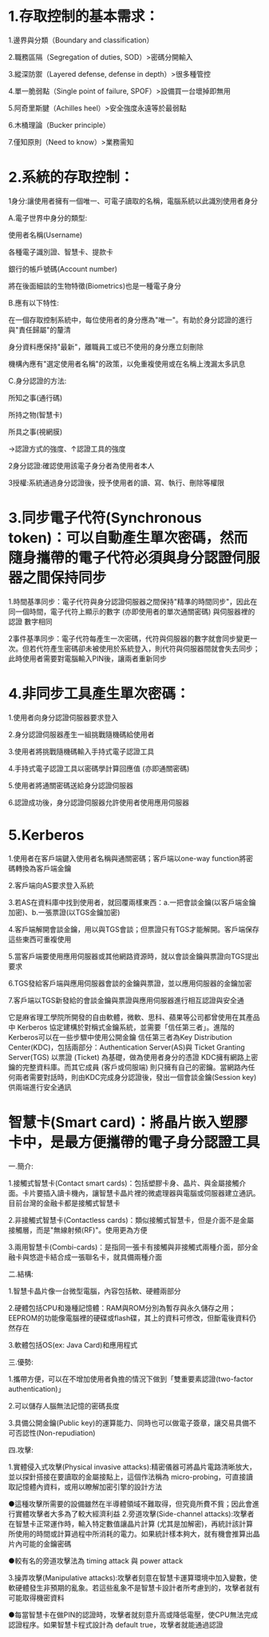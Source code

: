 # 1.存取控制的基本需求：

1.邊界與分類（Boundary and classification）

2.職務區隔（Segregation of duties, SOD）>密碼分開輸入

3.縱深防禦（Layered defense, defense in depth）>很多種管控

4.單一脆弱點（Single point of failure, SPOF）>設備買一台壞掉即無用

5.阿奇里斯腱（Achilles heel）>安全強度永遠等於最弱點

6.木桶理論（Bucker principle）

7.僅知原則（Need to know）>業務需知

# 2.系統的存取控制：

1身分:讓使用者擁有一個唯一、可電子讀取的名稱，電腦系統以此識別使用者身分

A.電子世界中身分的類型:

使用者名稱(Username)

各種電子識別證、智慧卡、提款卡

銀行的帳戶號碼(Account number)

將在後面細談的生物特徵(Biometrics)也是一種電子身分

B.應有以下特性:

在一個存取控制系統中，每位使用者的身分應為"唯一"。有助於身分認證的進行與"責任歸屬"的釐清

身分資料應保持"最新"，離職員工或已不使用的身分應立刻刪除

機構內應有"選定使用者名稱"的政策，以免重複使用或在名稱上洩漏太多訊息

C.身分認證的方法:

所知之事(通行碼)

所持之物(智慧卡)

所具之事(視網膜)

→認證方式的強度、↑認證工具的強度

2身分認證:確認使用該電子身分者為使用者本人

3授權:系統通過身分認證後，授予使用者的讀、寫、執行、刪除等權限

# 3.同步電子代符(Synchronous token)：可以自動產生單次密碼，然而隨身攜帶的電子代符必須與身分認證伺服器之間保持同步

1.時間基準同步：電子代符與身分認證伺服器之間保持"精準的時間同步"，因此在同一個時間，電子代符上顯示的數字 (亦即使用者的單次通關密碼) 與伺服器裡的認證
數字相同

2事件基準同步：電子代符每產生一次密碼，代符與伺服器的數字就會同步變更一次。但若代符產生密碼卻未被使用於系統登入，則代符與伺服器間就會失去同步；此時使用者需要對電腦輸入PIN後，讓兩者重新同步

# 4.非同步工具產生單次密碼：

1.使用者向身分認證伺服器要求登入

2.身分認證伺服器產生一組挑戰隨機碼給使用者

3.使用者將挑戰隨機碼輸入手持式電子認證工具

4.手持式電子認證工具以密碼學計算回應值 (亦即通關密碼)

5.使用者將通關密碼送給身分認證伺服器

6.認證成功後，身分認證伺服器允許使用者使用應用伺服器

# 5.Kerberos

1.使用者在客戶端鍵入使用者名稱與通關密碼；客戶端以one-way function將密碼轉換為客戶端金鑰

2.客戶端向AS要求登入系統

3.若AS在資料庫中找到使用者，就回覆兩樣東西：a.一把會談金鑰(以客戶端金鑰加密)、b.一張票證(以TGS金鑰加密)

4.客戶端解開會談金鑰，用以與TGS會談；但票證只有TGS才能解開。客戶端保存這些東西可重複使用

5.當客戶端要使用應用伺服器或其他網路資源時，就以會談金鑰與票證向TGS提出要求

6.TGS發給客戶端與應用伺服器會談的金鑰與票證，並以應用伺服器的金鑰加密

7.客戶端以TGS新發給的會談金鑰與票證與應用伺服器進行相互認證與安全通

它是麻省理工學院所開發的自由軟體，微軟、思科、蘋果等公司都曾使用在其產品中
Kerberos 協定建構於對稱式金鑰系統，並需要「信任第三者」。進階的Kerberos可以在一些步驟中使用公開金鑰
信任第三者為Key Distribution Center(KDC)，包括兩部分：Authentication Server(AS)與 Ticket Granting Server(TGS)
以票證 (Ticket) 為基礎，做為使用者身分的憑證
KDC擁有網路上密鑰的完整資料庫。而其它成員 (客戶或伺服端) 則只擁有自己的密鑰。當網路內任何兩者需要對話時，則由KDC完成身分認證後，發出一個會談金鑰(Session key)供兩端進行安全通訊

# 智慧卡(Smart card)：將晶片嵌入塑膠卡中，是最方便攜帶的電子身分認證工具

一.簡介:

1.接觸式智慧卡(Contact smart cards)：包括塑膠卡身、晶片、與金屬接觸介面。卡片要插入讀卡機內，讓智慧卡晶片裡的微處理器與電腦或伺服器建立通訊。目前台灣的金融卡都是接觸式智慧卡

2.非接觸式智慧卡(Contactless cards)：類似接觸式智慧卡，但是介面不是金屬接觸層，而是"無線射頻(RF)"。使用更為方便

3.兩用智慧卡(Combi-cards)：是指同一張卡有接觸與非接觸式兩種介面，部分金融卡與悠遊卡結合成一張聯名卡，就具備兩種介面

二.結構:

1.智慧卡晶片像一台微型電腦，內容包括軟、硬體兩部分

2.硬體包括CPU和幾種記憶體：RAM與ROM分別為暫存與永久儲存之用；EEPROM的功能像電腦裡的硬碟或flash碟，其上的資料可修改，但斷電後資料仍然存在

3.軟體包括OS(ex: Java Card)和應用程式

三.優勢:

1.攜帶方便，可以在不增加使用者負擔的情況下做到「雙重要素認證(two-factor authentication)」

2.可以儲存人腦無法記憶的密碼長度

3.具備公開金鑰(Public key)的運算能力、同時也可以做電子簽章，讓交易具備不可否認性(Non-repudiation)

四.攻擊:

1.實體侵入式攻擊(Physical invasive attacks):精密儀器可將晶片電路清晰放大，並以探針搭接在要讀取的金屬接點上，這個作法稱為 micro-probing，可直接讀取記憶體內資料，或用以瞭解加密引擎的設計方法

●這種攻擊所需要的設備雖然在半導體領域不難取得，但究竟所費不貲；因此會進行實體攻擊者大多為了較大經濟利益
2.旁道攻擊(Side-channel attacks):攻擊者在智慧卡正常運作時，輸入特定數值讓晶片計算 (尤其是加解密)，再統計該計算所使用的時間或計算過程中所消耗的電力。如果統計樣本夠大，就有機會推算出晶片內可能的金鑰密碼

●較有名的旁道攻擊法為 timing attack 與 power attack

3.操弄攻擊(Manipulative attacks):攻擊者刻意在智慧卡運算環境中加入變數，使軟硬體發生非預期的亂象。若這些亂象不是智慧卡設計者所考慮到的，攻擊者就有可能取得機密資料

●每當智慧卡在做PIN的認證時，攻擊者就刻意升高或降低電壓，使CPU無法完成認證程序。如果智慧卡程式設計為 default true，攻擊者就能通過認證

